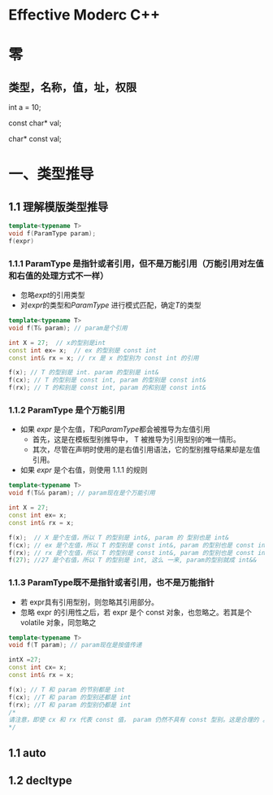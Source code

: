 # Effective Moderc C++

# 零

## 类型，名称，值，址，权限

int a = 10;

const char* val; 

char* const val;

# 一、类型推导

## 1.1 理解模版类型推导

```c++
template<typename T>
void f(ParamType param);
f(expr)
```

### 1.1.1 ParamType 是指针或者引用，但不是万能引用（万能引用对左值和右值的处理方式不一样）

- 忽略*expt*的引用类型
- 对*expr*的类型和*ParamType* 进行模式匹配，确定*T*的类型

```c++
template<typename T>
void f(T& param); // param是个引用

int X = 27;  // x的型别是int
const int ex= x;  // ex 的型别是 const int
const int& rx = x; // rx 是 x 的型别为 const int 的引用

f(x); // T 的型别是 int. param 的型别是 int&
f(cx); // T 的型别是 const int, param 的型别是 const int& 
f(rx); // T 的和别是 const int, param 的和别是 const int&
```

### 1.1.2 ParamType 是个万能引用

- 如果 *expr* 是个左值，*T*和*ParamType*都会被推导为左值引用
  - 首先，这是在模板型别推导中， T 被推导为引用型别的唯一情形。 
  - 其次，尽管在声明时使用的是右值引用语法，它的型别推导结果却是左值引用。
- 如果 *expr* 是个右值，则使用 1.1.1 的规则

```c++
template<typename T> 
void f(T&& param); // param现在是个万能引用

int X = 27;
const int ex= x;
const int& rx = x;

f(x);  // X 是个左值，所以 T 的型别是 int&, param 的 型别也是 int&
f(cx); // ex 是个左值，所以 T 的型别是 const int&, param 的型别也是 const int&
f(rx); // rx 是个左值，所以 T 的型别是 const int&, param 的型别也是 const int&
f(27); //27 是个右值，所以 T 的型别是 int, 这么 一来, param的型别就成 int&&
```

### 1.1.3 ParamType既不是指针或者引用，也不是万能指针

- 若 expr具有引用型别，则忽略其引用部分。
- 忽略 expr 的引用性之后，若 expr 是个 const 对象，也忽略之。若其是个 volatile 对象，同忽略之

```c++
template<typename T>
void f(T param); // param现在是按值传递

intX =27;
const int cx= x; 
const int& rx = x;

f(x); // T 和 param 的节别都是 int
f(cx); //T 和 param 的型别还都是 int
f(rx); //T 和 param 的型别仍都是 int
/*
请注意，即使 cx 和 rx 代表 const 值， param 仍然不具有 const 型别。这是合理的 。 param 是个完全独立千 cx 和 rx 存在的对象 cx 和 rx 的 一 个副本。从而 cx 和 rx 不可修改这一事实并不能说明 param是否可以修改。正是由于这一原因， expr 的常址 性以及挥发性 (volatileness, 若有)可以在推导 param 的型别时加以忽略:仅仅由千 expr 不可修改，并不能断定其副本也不可修改。
*/
```



## 1.1 auto

## 1.2 decltype